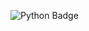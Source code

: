 ![Python Badge](https://img.shields.io/badge/Python-FFD43B?style=for-the-badge&logo=python&logoColor=blue)
